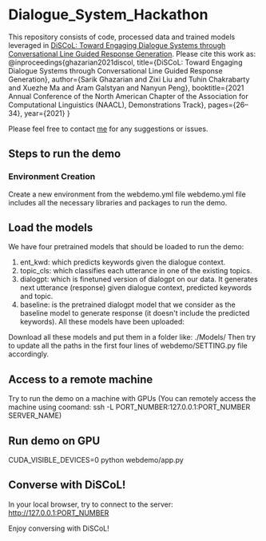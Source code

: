 # Dialogue_System_Hackathon

This repository consists of code, processed data and trained models leveraged in [DiSCoL: Toward Engaging Dialogue Systems through Conversational
Line Guided Response Generation](https://www.aclweb.org/anthology/2021.naacl-demos.4.pdf). Please cite this work as: @inproceedings{ghazarian2021discol, title={DiSCoL: Toward Engaging Dialogue Systems through Conversational Line Guided Response Generation}, author={Sarik Ghazarian and Zixi Liu and Tuhin Chakrabarty and Xuezhe Ma and Aram Galstyan and Nanyun Peng}, booktitle={2021 Annual Conference of the North American Chapter of the Association for Computational Linguistics (NAACL), Demonstrations Track}, pages={26–34}, year={2021} }


Please feel free to contact [me](mailto:sarikgha@usc.edu) for any suggestions or issues. 

## Steps to run the demo

### Environment Creation
Create a new environment from the webdemo.yml file
webdemo.yml file includes all the necessary libraries and packages to run the demo.

## Load the models
We have four pretrained models that should be loaded to run the demo:
1. ent_kwd: which predicts keywords given the dialogue context.
2. topic_cls: which classifies each utterance in one of the existing topics.
3. dialogpt: which is finetuned version of dialogpt on our data. It generates next utterance (response) given dialogue context, predicted keywords and topic.
4. baseline: is the pretrained dialogpt model that we consider as the baseline model to generate response (it doesn't include the predicted keywords).
All these models have been uploaded: 

Download all these models and put them in a folder like: ./Models/
Then try to update all the paths in the first four lines of webdemo/SETTING.py file accordingly.


## Access to a remote machine
Try to run the demo on a machine with GPUs (You can remotely access the machine using coomand: ssh -L PORT_NUMBER:127.0.0.1:PORT_NUMBER SERVER_NAME)

## Run demo on GPU 
CUDA_VISIBLE_DEVICES=0 python webdemo/app.py

## Converse with DiSCoL! 
In your local browser, try to connect to the server: http://127.0.0.1:PORT_NUMBER

Enjoy conversing with DiSCoL!





